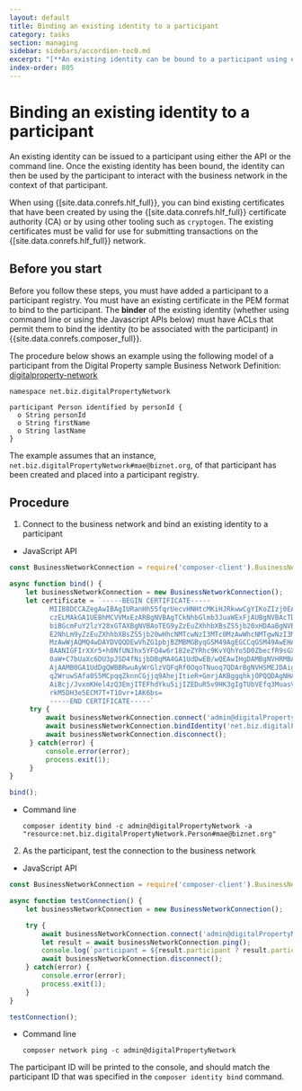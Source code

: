 ```yaml
---
layout: default
title: Binding an existing identity to a participant
category: tasks
section: managing
sidebar: sidebars/accordion-toc0.md
excerpt: "[**An existing identity can be bound to a participant using either the API or the command line**](../managing/identity-issue.html). Once an existing identity has been bound, the identity can then be used by the participant to interact with the business network in the context of that participant."
index-order: 805
---
```


# Binding an existing identity to a participant

An existing identity can be issued to a participant using either the API or the command line.
Once the existing identity has been bound, the identity can then be used by the participant
to interact with the business network in the context of that participant.

When using {[site.data.conrefs.hlf_full}}, you can bind existing certificates that have been created
by using the {[site.data.conrefs.hlf_full}} certificate authority (CA) or by using other tooling such
as `cryptogen`. The existing certificates must be valid for use for submitting transactions
on the {[site.data.conrefs.hlf_full}} network.

## Before you start

Before you follow these steps, you must have added a participant to a participant
registry. You must have an existing certificate in the PEM format to bind to the
participant. The **binder** of the existing identity (whether using command line or
using the Javascript APIs below) must have ACLs that permit them to bind the identity
(to be associated with the participant) in {{site.data.conrefs.composer_full}}.

The procedure below shows an example using the following model of a participant
from the Digital Property sample Business Network Definition: [digitalproperty-network](https://www.npmjs.com/package/digitalproperty-network)

```
namespace net.biz.digitalPropertyNetwork

participant Person identified by personId {
  o String personId
  o String firstName
  o String lastName
}
```

The example assumes that an instance, `net.biz.digitalPropertyNetwork#mae@biznet.org`,
of that participant has been created and placed into a participant registry.

## Procedure

1. Connect to the business network and bind an existing identity to a participant
  * JavaScript API

  ```javascript
  const BusinessNetworkConnection = require('composer-client').BusinessNetworkConnection;

  async function bind() {
      let businessNetworkConnection = new BusinessNetworkConnection();
      let certificate = `-----BEGIN CERTIFICATE-----
            MIIB8DCCAZegAwIBAgIURanHh55fqrUecvHNHtcMKiHJRkwwCgYIKoZIzj0EAwIw
            czELMAkGA1UEBhMCVVMxEzARBgNVBAgTCkNhbGlmb3JuaWExFjAUBgNVBAcTDVNh
            biBGcmFuY2lzY28xGTAXBgNVBAoTEG9yZzEuZXhhbXBsZS5jb20xHDAaBgNVBAMT
            E2NhLm9yZzEuZXhhbXBsZS5jb20wHhcNMTcwNzI3MTc0MzAwWhcNMTgwNzI3MTc0
            MzAwWjAQMQ4wDAYDVQQDEwVhZG1pbjBZMBMGByqGSM49AgEGCCqGSM49AwEHA0IA
            BAANIGFIrXXr5+h0NfUNJhx5YFQ4w6r182eZYRhc9KvYQhYo5D0ZbecfR9sGX2b6
            0aW+C7bUaXc6DU3pJSD4fNijbDBqMA4GA1UdDwEB/wQEAwIHgDAMBgNVHRMBAf8E
            AjAAMB0GA1UdDgQWBBRwuAyWrGlzVQFqRf0OqoTNuoq7QDArBgNVHSMEJDAigCAZ
            q2WruwSAfa0S5MCpqqZknnCGjjq9AhejItieR+GmrjAKBggqhkjOPQQDAgNHADBE
            AiBcj/JvxmKHel4zQ3EmjITEFhdYku5ijIZEDuR5v9HK3gIgTUbVEfq3MuasVZKx
            rkM5DH3e5ECM7T+T1Ovr+1AK6bs=
            -----END CERTIFICATE-----`
       try { 
           await businessNetworkConnection.connect('admin@digitalPropertyNetwork');
           await businessNetworkConnection.bindIdentity('net.biz.digitalPropertyNetwork.Person#mae@biznet.org', certificate);
           await businessNetworkConnection.disconnect();
       } catch(error) {
           console.error(error);
           process.exit(1);
       }
  }

  bind();
  ```
  * Command line


        composer identity bind -c admin@digitalPropertyNetwork -a "resource:net.biz.digitalPropertyNetwork.Person#mae@biznet.org"


2. As the participant, test the connection to the business network
  * JavaScript API

  ```javascript
  const BusinessNetworkConnection = require('composer-client').BusinessNetworkConnection;

  async function testConnection() {
      let businessNetworkConnection = new BusinessNetworkConnection();

      try {
          await businessNetworkConnection.connect('admin@digitalPropertyNetwork');
          let result = await businessNetworkConnection.ping();
          console.log(`participant = ${result.participant ? result.participant : '<no participant found>'}`);
          await businessNetworkConnection.disconnect();
      } catch(error) {
          console.error(error);
          process.exit(1);
      }
  }

  testConnection();
  ```

  * Command line


        composer network ping -c admin@digitalPropertyNetwork

  The participant ID will be printed to the console, and should match the participant
  ID that was specified in the `composer identity bind` command.
